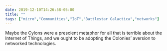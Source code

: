 ```yaml
---
date: 2019-12-10T14:26:58-05:00
title: ""
tags: ["micro","Communities","IoT","Battlestar Galactica","networks"]
---
```

Maybe the Cylons were a prescient metaphor for all that is terrible about the Internet of Things, and we ought to be adopting the Colonies’ aversion to networked technologies.
